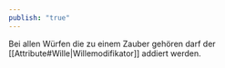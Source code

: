 ```yaml
---
publish: "true"
---
```



Bei allen Würfen die zu einem Zauber gehören darf der [[Attribute#Wille|Willemodifikator]] addiert werden. 

